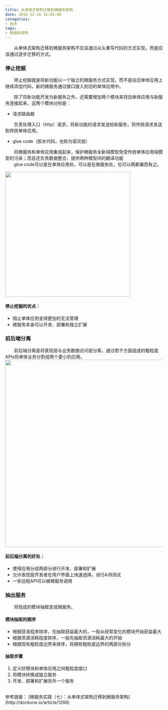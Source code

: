 ```yaml
---
title: 从单体式架构迁移到微服务架构
date: 2016-12-16 16:02:00
categories:
- 技术
tags:
- 微服务架构
---
```

&emsp;&emsp;从单体式架构迁移到微服务架构不应该通过从头重写代码的方式实现，而是应该通过逐步迁移的方式。
<!-- more -->
### 停止挖掘
&emsp;&emsp;停止挖掘就是将新功能以一个独立的微服务方式实现，而不是往旧单体应用上继续添加代码，新的微服务通过接口接入到旧的单体应用中。

&emsp;&emsp;除了将新功能开发为新服务之外，还需要增加两个模块来将旧单体应用与新服务连接起来，这两个模块分别是：
* 请求路由器
<p class="li-explanation">&emsp;&emsp;负责处理入口（http）请求，将新功能的请求发送给新服务，将传统请求发送到传统单体应用。</p>

* glue code（胶水代码，也称为容灾层）
<p class="li-explanation">&emsp;&emsp;将微服务和单体应用集成起来，保护微服务全新域模型免受传统单体应用域模型的污染；而且还负责数据整合，提供两种模型间的翻译功能<br/>&emsp;&emsp;glue code可以是在单体应用处，可以是在微服务处，也可以两都兼而有之。</p>

<img src="/images/Microservices/Single-mode-app-to-micro-service/Add-new-service-to-single-mode-app.png" width=400 height=400 />

#### 停止挖掘的优点：
* 阻止单体应用变得更加的无法管理
* 微服务本身可以开发、部署和独立扩展

### 前后端分离
&emsp;&emsp;前后端分离是将表现层与业务数据访问层分离，通过若干方面组成的粗粒度APIs将单体业务分割成两个更小的应用。
<img src="/images/Microservices/Single-mode-app-to-micro-service/Separating-front-end-and-back-end.png" width=600 height=600 />
#### 前后端分离的好处：
* 使得应用分成两部分进行开发、部署和扩展
* 允许表现层开发者在用户界面上快速选择，进行A/B测试
* 一些远程API可以被微服务调用

### 抽出服务
&emsp;&emsp;将现成的模块抽取变成微服务。

#### 模块抽取的顺序
* 根据获准程序排序，先抽取获益最大的，一般从经常变化的模块开始获益最大
* 根据资源消耗程度排序，一般先抽取资源消耗最大的开始
* 根据现有粗粒度边界来排序，将拥有粗粒度边界的两部分拆分

#### 抽取步骤
1. 定义好模块和单体应用之间粗粒度接口
2. 将模块转换成独立服务
3. 开发、部署和扩展另外一个服务

<br/>
参考链接：
[微服务实践（七）：从单体式架构迁移到微服务架构](http://dockone.io/article/1266)

